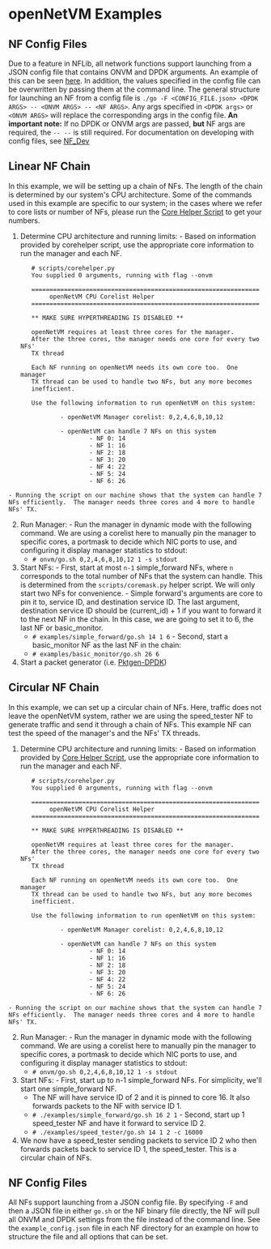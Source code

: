 openNetVM Examples
==

NF Config Files
--
Due to a feature in NFLib, all network functions support launching from a JSON config file that
contains ONVM and DPDK arguments. An example of this can be seen
[here](../examples/example_config.json). In addition, the values
specified in the config file can be overwritten by passing them at the
command line. The general structure for launching an NF from a config file is
`./go -F <CONFIG_FILE.json> <DPDK ARGS> -- <ONVM ARGS> -- <NF ARGS>`.
Any args specified in `<DPDK args>` or `<ONVM ARGS>` will replace the
corresponding args in the config file. **An important note:** If no DPDK
or ONVM args are passed, **but** NF args are required, the `-- --` is
still required. For documentation on developing with config files, see
[NF_Dev](NF_Dev.md)

Linear NF Chain
--
In this example, we will be setting up a chain of NFs.  The length of the chain is determined by our system's CPU architecture.  Some of the commands used in this example are specific to our system; in the cases where we refer to core lists or number of NFs, please run the [Core Helper Script][cores] to get your numbers.

  1. Determine CPU architecture and running limits:
    - Based on information provided by corehelper script, use the appropriate core information to run the manager and each NF.

            # scripts/corehelper.py
            You supplied 0 arguments, running with flag --onvm

            ===============================================================
                 openNetVM CPU Corelist Helper
            ===============================================================

            ** MAKE SURE HYPERTHREADING IS DISABLED **

            openNetVM requires at least three cores for the manager.
            After the three cores, the manager needs one core for every two NFs'
            TX thread

            Each NF running on openNetVM needs its own core too.  One manager
            TX thread can be used to handle two NFs, but any more becomes
            inefficient.

            Use the following information to run openNetVM on this system:

                    - openNetVM Manager corelist: 0,2,4,6,8,10,12

                    - openNetVM can handle 7 NFs on this system
                            - NF 0: 14
                            - NF 1: 16
                            - NF 2: 18
                            - NF 3: 20
                            - NF 4: 22
                            - NF 5: 24
                            - NF 6: 26

    - Running the script on our machine shows that the system can handle 7 NFs efficiently.  The manager needs three cores and 4 more to handle NFs' TX.
  2. Run Manager:
    - Run the manager in dynamic mode with the following command.  We are using a corelist here to manually pin the manager to specific cores, a portmask to decide which NIC ports to use, and configuring it display manager statistics to stdout:
      - `# onvm/go.sh 0,2,4,6,8,10,12 1 -s stdout`
  3. Start NFs:
    - First, start at most `n-1` simple_forward NFs, where `n` corresponds to the total number of NFs that the system can handle.  This is determined from the `scripts/coremask.py` helper script.  We will only start two NFs for convenience.
    - Simple forward's arguments are core to pin it to, service ID, and
      destination service ID.  The last argument, destination service ID
should be (current_id) + 1 if you want to forward it to the next NF in
the chain.  In this case, we are going to set it to 6, the last NF or
basic_monitor.
      - `# examples/simple_forward/go.sh 14 1 6`
    - Second, start a basic_monitor NF as the last NF in the chain:
      - `# examples/basic_monitor/go.sh 26 6`
  4. Start a packet generator (i.e. [Pktgen-DPDK][pktgen])

Circular NF Chain
--
In this example, we can set up a circular chain of NFs.  Here, traffic does not leave the openNetVM system, rather we are using the speed_tester NF to generate traffic and send it through a chain of NFs.  This example NF can test the speed of the manager's and the NFs' TX threads.

  1. Determine CPU architecture and running limits:
    - Based on information provided by [Core Helper Script][cores], use the appropriate core information to run the manager and each NF.

            # scripts/corehelper.py
            You supplied 0 arguments, running with flag --onvm

            ===============================================================
                 openNetVM CPU Corelist Helper
            ===============================================================

            ** MAKE SURE HYPERTHREADING IS DISABLED **

            openNetVM requires at least three cores for the manager.
            After the three cores, the manager needs one core for every two NFs'
            TX thread

            Each NF running on openNetVM needs its own core too.  One manager
            TX thread can be used to handle two NFs, but any more becomes
            inefficient.

            Use the following information to run openNetVM on this system:

                    - openNetVM Manager corelist: 0,2,4,6,8,10,12

                    - openNetVM can handle 7 NFs on this system
                            - NF 0: 14
                            - NF 1: 16
                            - NF 2: 18
                            - NF 3: 20
                            - NF 4: 22
                            - NF 5: 24
                            - NF 6: 26

    - Running the script on our machine shows that the system can handle 7 NFs efficiently.  The manager needs three cores and 4 more to handle NFs' TX.
  2. Run Manager:
    - Run the manager in dynamic mode with the following command.  We are using a corelist here to manually pin the manager to specific cores, a portmask to decide which NIC ports to use, and configuring it display manager statistics to stdout:
      - `# onvm/go.sh 0,2,4,6,8,10,12 1 -s stdout`
  3. Start NFs:
    - First, start up to n-1 simple_forward NFs.  For simplicity, we'll start one simple_forward NF.
      - The NF will have service ID of 2 and it is pinned to core 16.  It also forwards packets to the NF with service ID 1.
      - `# ./examples/simple_forward/go.sh 16 2 1`
    - Second, start up 1 speed_tester NF and have it forward to service ID 2.
      - `# ./examples/speed_tester/go.sh 14 1 2 -c 16000`
  4. We now have a speed_tester sending packets to service ID 2 who then forwards packets back to service ID 1, the speed_tester.  This is a circular chain of NFs.


NF Config Files
--
All NFs support launching from a JSON config file. By specifying `-F`
and then a JSON file in either `go.sh` or the NF binary file directly,
the NF will pull all ONVM and DPDK settings from the file instead of the
command line. See the `example_config.json` file in each NF directory
for an example on how to structure the file and all options that can be
set.


[cores]: ../scripts/corehelper.py
[pktgen]: https://github.com/pktgen/Pktgen-DPDK
